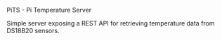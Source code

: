 PiTS - Pi Temperature Server

Simple server exposing a REST API for retrieving temperature data from DS18B20 sensors.
